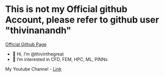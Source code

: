 # This is not my Official github Account, please refer to github user "thivinanandh"
[Official Github Page](https://github.com/thivinanandh)
- 👋 Hi, I’m @thivinthegreat
- 👀 I’m interested in CFD, FEM, HPC, ML, PINNs

My Youtube Channel - [Link](https://www.youtube.com/c/ThivinTheGreatttg)


<!---
thivinthegreat/thivinthegreat is a ✨ special ✨ repository because its `README.md` (this file) appears on your GitHub profile.
You can click the Preview link to take a look at your changes.
--->
